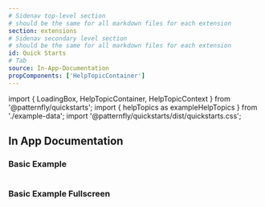 ```yaml
---
# Sidenav top-level section
# should be the same for all markdown files for each extension
section: extensions
# Sidenav secondary level section
# should be the same for all markdown files for each extension
id: Quick Starts
# Tab
source: In-App-Documentation
propComponents: ['HelpTopicContainer']
---
```


import { LoadingBox, HelpTopicContainer, HelpTopicContext } from '@patternfly/quickstarts';
import { helpTopics as exampleHelpTopics } from './example-data';
import '@patternfly/quickstarts/dist/quickstarts.css';

## In App Documentation

### Basic Example
```js file="./HelpTopic.jsx"
```

### Basic Example Fullscreen
```js file="./HelpTopic.jsx" isFullscreen
```
